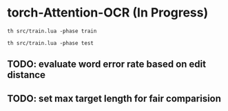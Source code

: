 # torch-Attention-OCR (In Progress)

```
th src/train.lua -phase train
```

```
th src/train.lua -phase test
```

## TODO: evaluate word error rate based on edit distance
## TODO: set max target length for fair comparision
